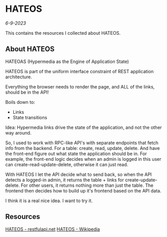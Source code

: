 # HATEOS
*6-9-2023*

This contains the resources I collected about HATEOS.

## About HATEOS

HATEOAS (Hypermedia as the Engine of Application State)  

HATEOS is part of the uniform interface constraint of REST application architecture.

Everything the browser needs to render the page, and ALL of the links, should be in the API!

Boils down to:
- Links
- State transitions

Idea: Hypermedia links drive the state of the application, and not the other way around.

So, I used to work with RPC-like API's with separate endpoints that fetch info from the backend. For a table: create, read, update, delete. And have the front-end figure out what state the application should be in. For example, the front-end logic decides when an admin is logged in this user can create-read-update-delete, otherwise it can just read. 

With HATEOS I let the API decide what to send back, so when the API detects a logged-in admin, it returns the table + links for create-update-delete. For other users, it returns nothing more than just the table. The frontend then decides how to build up it's frontend based on the API data.  

I think it is a real nice idea. I want to try it.


## Resources

[HATEOS - restfulapi.net](https://restfulapi.net/hateoas/)
[HATEOS - Wikipedia](https://en.wikipedia.org/wiki/HATEOAS)